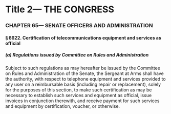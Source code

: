 
# Title 2— THE CONGRESS
### CHAPTER 65— SENATE OFFICERS AND ADMINISTRATION
#### § 6622. Certification of telecommunications equipment and services as official
##### (a) Regulations issued by Committee on Rules and Administration

Subject to such regulations as may hereafter be issued by the Committee on Rules and Administration of the Senate, the Sergeant at Arms shall have the authority, with respect to telephone equipment and services provided to any user on a reimbursable basis (including repair or replacement), solely for the purposes of this section, to make such certification as may be necessary to establish such services and equipment as official, issue invoices in conjunction therewith, and receive payment for such services and equipment by certification, voucher, or otherwise.
